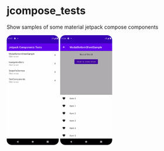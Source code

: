 # jcompose_tests
Show samples of some material jetpack compose components

<img src="./media/first_page.webp" height="300" >
<img src="./media/second_page.webp" height="300">
